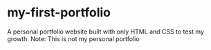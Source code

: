 # my-first-portfolio
A personal portfolio website built with only HTML and CSS to test my growth.
Note: This is not my personal portfolio
